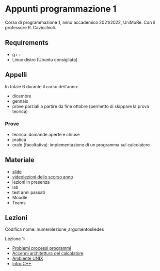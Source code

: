 # Appunti programmazione 1
Corso di programmazione 1, anno accademico 2021/2022, UniMoRe. Con il professore R. Cavicchioli.

## Requirements
 - g++
 - Linux distro (Ubuntu consigliata)

## Appelli
In totale 6 durante il corso dell'anno:
 - dicembre
 - gennaio
 - prove parziali a partire da fine ottobre (permetto di skippare la prova teorica)

### Prove
 - teorica: domande aperte e chiuse
 - pratica
 - orale (facoltativa): implementazione di un programma sul calcolatore

## Materiale
 - [slide](https://algogroup.unimore.it/people/paolo/courses/programmazione_I/)
 - [videolezioni dello scorso anno](https://drive.google.com/drive/folders/1fPspiDtOzJNPT43o8A35-JLu7Vz5E1Ho?usp=sharing)
 - lezioni in presenza
 - lab
 - test anni passati
 - Moodle
 - Teams

## Lezioni
Codifica nome: numerolezione_argomentosliedes

Lezione 1:
 - [Problemi processi programmi](1_problemi_processi_programmi.md)
 - [Accenni architettura del calcolatore](1_basi_architettura_calcolatore.md)
 - [Ambiente UNIX](1_ambiente_unix.md)
 - [Intro C++](1_intro_cpp.md)

